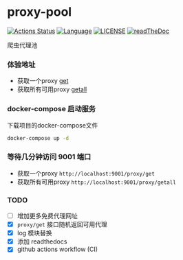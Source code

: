 # proxy-pool

[![Actions Status](https://github.com/kagxin/proxy-pool/workflows/Build/badge.svg)](https://github.com/kagxin/proxy-pool/actions)
[![Language](https://img.shields.io/badge/language-gloang-blue.svg)](https://golang.org/)
[![LICENSE](https://img.shields.io/badge/license-MIT-000000.svg)](https://github.com/kagxin/proxy-pool/blob/master/LICENSE)
[![readTheDoc](https://readthedocs.org/projects/golang-proxy-pool/badge/?version=latest)](https://golang-proxy-pool.readthedocs.io)


爬虫代理池

### 体验地址
* 获取一个proxy [get](http://81.68.131.249:9001/proxy/get)
* 获取所有可用proxy [getall](http://81.68.131.249:9001/proxy/getall)


### docker-compose 启动服务
下载项目的docker-compose文件
```bash
docker-compose up -d
```

### 等待几分钟访问 9001 端口
* 获取一个proxy `http://localhost:9001/proxy/get`
* 获取所有可用proxy `http://localhost:9001/proxy/getall`

### TODO
- [ ] 增加更多免费代理网址
- [x] `proxy/get` 接口随机返回可用代理
- [x] log 模块替换
- [x] 添加 readthedocs
- [x] github actions workflow (CI)
